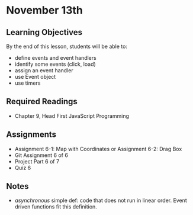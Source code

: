 # November 13th

## Learning Objectives
By the end of this lesson, students will be able to:

* define events and event handlers
* identify some events (click, load)
* assign an event handler
* use Event object
* use timers

## Required Readings
* Chapter 9, Head First JavaScript Programming

## Assignments
* Assignment 6-1: Map with Coordinates or Assignment 6-2: Drag Box
* Git Assignment 6 of 6
* Project Part 6 of 7
* Quiz 6

## Notes
* _asynchronous_ simple def: code that does not run in linear order. Event driven functions fit this definition.
